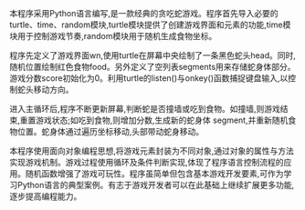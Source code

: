 本程序采用Python语言编写,是一款经典的贪吃蛇游戏。程序首先导入必要的turtle、time、random模块,turtle模块提供了创建游戏界面和元素的功能,time模块用于控制游戏节奏,random模块用于随机生成食物坐标。

程序先定义了游戏界面wn,使用turtle在屏幕中央绘制了一条黑色蛇头head。同时,随机位置绘制红色食物food。另外定义了空列表segments用来存储蛇身体部分。游戏分数score初始化为0。利用turtle的listen()与onkey()函数捕捉键盘输入,以控制蛇头移动方向。

进入主循环后,程序不断更新屏幕,判断蛇是否撞墙或吃到食物。如撞墙,则游戏结束,重置游戏状态;如吃到食物,则增加分数,生成新的蛇身体 segment,并重新随机食物位置。蛇身体通过遍历坐标移动,头部带动蛇身移动。

本程序使用面向对象编程思想,将游戏元素封装为不同对象,通过对象的属性与方法实现游戏机制。游戏过程使用循环及条件判断实现,体现了程序语言控制流程的应用。随机函数增强了游戏可玩性。程序虽简单但包含基本游戏开发要素,可作为学习Python语言的典型案例。有志于游戏开发者可以在此基础上继续扩展更多功能,逐步提高编程能力。
